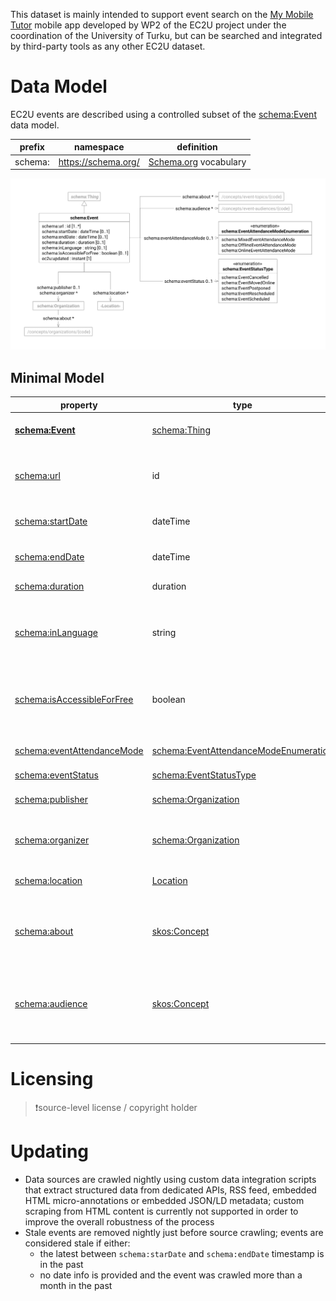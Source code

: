 This dataset is mainly intended to support event search on the [My Mobile Tutor](https://mmt.ec2u.eu) mobile app developed by WP2 of the EC2U project under the coordination of the University of Turku, but can be searched and integrated by third-party tools as any other EC2U dataset.

# Data Model

EC2U events are described using a controlled subset of the [schema:Event](https://schema.org/Event) data model.

| prefix  | namespace           | definition                                   |
|---------|---------------------|----------------------------------------------|
| schema: | https://schema.org/ | [Schema.org](https://schema.org/) vocabulary |

![event data model](index/events.svg)

## Minimal Model

| property                                                             | type                                                                                       | #    | description                                                                                               |
|----------------------------------------------------------------------|--------------------------------------------------------------------------------------------|------|-----------------------------------------------------------------------------------------------------------|
| **[schema:Event](https://schema.org/Event)**                         | [schema:Thing](things.md#thing)                                                            |      | academic or public local event                                                                            |
| [schema:url](https://schema.org/url)                                 | id                                                                                         | 1..* | links to public web pages describing the event                                                            |
| [schema:startDate](https://schema.org/startDate)                     | dateTime                                                                                   | 0..1 | start date and time of the event                                                                          |
| [schema:endDate](https://schema.org/endDate)                         | dateTime                                                                                   | 0..1 | end date and time of the event                                                                            |
| [schema:duration](https://schema.org/duration)                       | duration                                                                                   | 0..1 | event duration                                                                                            |
| [schema:inLanguage](https://schema.org/inLanguage)                   | string                                                                                     | 0..1 | 2-letters [IETF BCP 47](http://tools.ietf.org/html/bcp47) code of the main event language (e.g. `en` )    |
| [schema:isAccessibleForFree](https://schema.org/isAccessibleForFree) | boolean                                                                                    | 0..1 | flag signalling whether the event is accessible for free                                                  |
| [schema:eventAttendanceMode](https://schema.org/eventAttendanceMode) | [schema:EventAttendanceModeEnumeration](https://schema.org/EventAttendanceModeEnumeration) | 0..1 | event attendance mode                                                                                     |
| [schema:eventStatus](https://schema.org/eventStatus)                 | [schema:EventStatusType](https://schema.org/EventStatusType)                               | 0..1 | event status                                                                                              |
| [schema:publisher](https://schema.org/publisher)                     | [schema:Organization](things.md#organization)                                              | 0..1 | link to the organisation publishing                                                                       |
| [schema:organizer](https://schema.org/organizer)                     | [schema:Organization](things.md#organization)                                              | *    | link to the organisations organising the event                                                            |
| [schema:location](https://schema.org/location)                       | [Location](things.md#location)                                                             | *    | link to the event locations                                                                               |
| [schema:about](https://schema.org/about)                             | [skos:Concept](concepts.md#concept)                                                        | *    | event topics as links to entries in the [EC2U Event Topics](/concepts/event-topics) taxonomy              |
| [schema:audience](https://schema.org/audience)                       | [skos:Concept](concepts.md#concept)                                                        | *    | target event audiences as links to entries in the [EC2U Event Audiences](/concepts/event-topics) taxonomy |

# Licensing

> ❗️source-level license / copyright holder

# Updating

* Data sources are crawled nightly using custom data integration scripts that extract structured data from dedicated
  APIs, RSS feed, embedded HTML micro-annotations or embedded JSON/LD metadata; custom scraping from HTML content is
  currently not supported in order to improve the overall robustness of the process
* Stale events are removed nightly just before source crawling; events are considered stale if either:
  * the latest between `schema:starDate` and `schema:endDate` timestamp is in the past
  * no date info is provided and the event was crawled more than a month in the past
